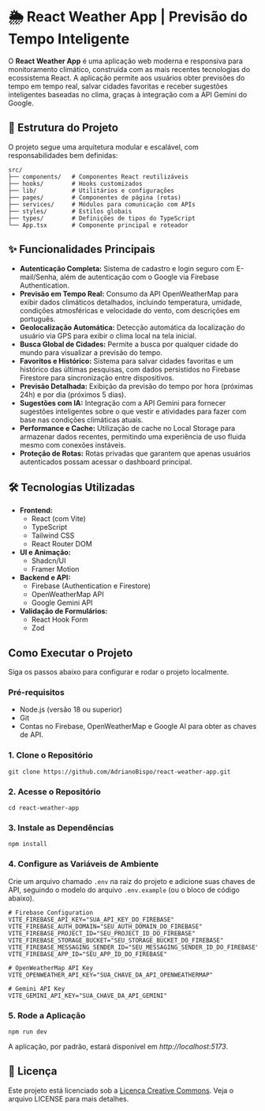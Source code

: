 # 🌦️ React Weather App | Previsão do Tempo Inteligente
O **React Weather App** é uma aplicação web moderna e responsiva para monitoramento climático, construída com as mais recentes tecnologias do ecossistema React. A aplicação permite aos usuários obter previsões do tempo em tempo real, salvar cidades favoritas e receber sugestões inteligentes baseadas no clima, graças à integração com a API Gemini do Google.

## 📂 Estrutura do Projeto
O projeto segue uma arquitetura modular e escalável, com responsabilidades bem definidas:

```
src/
├── components/   # Componentes React reutilizáveis
├── hooks/        # Hooks customizados
├── lib/          # Utilitários e configurações
├── pages/        # Componentes de página (rotas)
├── services/     # Módulos para comunicação com APIs
├── styles/       # Estilos globais
├── types/        # Definições de tipos do TypeScript
└── App.tsx       # Componente principal e roteador
```

## ✨ Funcionalidades Principais
- **Autenticação Completa:** Sistema de cadastro e login seguro com E-mail/Senha, além de autenticação com o Google via Firebase Authentication.
- **Previsão em Tempo Real:** Consumo da API OpenWeatherMap para exibir dados climáticos detalhados, incluindo temperatura, umidade, condições atmosféricas e velocidade do vento, com descrições em português.
- **Geolocalização Automática:** Detecção automática da localização do usuário via GPS para exibir o clima local na tela inicial.
- **Busca Global de Cidades:** Permite a busca por qualquer cidade do mundo para visualizar a previsão do tempo.
- **Favoritos e Histórico:** Sistema para salvar cidades favoritas e um histórico das últimas pesquisas, com dados persistidos no Firebase Firestore para sincronização entre dispositivos.
- **Previsão Detalhada:** Exibição da previsão do tempo por hora (próximas 24h) e por dia (próximos 5 dias).
- **Sugestões com IA:** Integração com a API Gemini para fornecer sugestões inteligentes sobre o que vestir e atividades para fazer com base nas condições climáticas atuais.
- **Performance e Cache:** Utilização de cache no Local Storage para armazenar dados recentes, permitindo uma experiência de uso fluida mesmo com conexões instáveis.
- **Proteção de Rotas:** Rotas privadas que garantem que apenas usuários autenticados possam acessar o dashboard principal.

## 🛠️ Tecnologias Utilizadas
- **Frontend:**
  - React (com Vite)
  - TypeScript
  - Tailwind CSS
  - React Router DOM
- **UI e Animação:**
  - Shadcn/UI
  - Framer Motion
- **Backend e API:**
  - Firebase (Authentication e Firestore)
  - OpenWeatherMap API
  - Google Gemini API
- **Validação de Formulários:**
  - React Hook Form
  - Zod

##  Como Executar o Projeto
Siga os passos abaixo para configurar e rodar o projeto localmente.

### Pré-requisitos
- Node.js (versão 18 ou superior)
- Git
- Contas no Firebase, OpenWeatherMap e Google AI para obter as chaves de API.

### 1. Clone o Repositório
```
git clone https://github.com/AdrianoBispo/react-weather-app.git
```

### 2. Acesse o Repositório
```
cd react-weather-app
```

### 3. Instale as Dependências
```
npm install
```

### 4. Configure as Variáveis de Ambiente
Crie um arquivo chamado ``.env`` na raiz do projeto e adicione suas chaves de API, seguindo o modelo do arquivo ``.env.example`` (ou o bloco de código abaixo).
```
# Firebase Configuration
VITE_FIREBASE_API_KEY="SUA_API_KEY_DO_FIREBASE"
VITE_FIREBASE_AUTH_DOMAIN="SEU_AUTH_DOMAIN_DO_FIREBASE"
VITE_FIREBASE_PROJECT_ID="SEU_PROJECT_ID_DO_FIREBASE"
VITE_FIREBASE_STORAGE_BUCKET="SEU_STORAGE_BUCKET_DO_FIREBASE"
VITE_FIREBASE_MESSAGING_SENDER_ID="SEU_MESSAGING_SENDER_ID_DO_FIREBASE"
VITE_FIREBASE_APP_ID="SEU_APP_ID_DO_FIREBASE"

# OpenWeatherMap API Key
VITE_OPENWEATHER_API_KEY="SUA_CHAVE_DA_API_OPENWEATHERMAP"

# Gemini API Key
VITE_GEMINI_API_KEY="SUA_CHAVE_DA_API_GEMINI"
```

### 5. Rode a Aplicação
```
npm run dev
```

A aplicação, por padrão, estará disponível em _http://localhost:5173_.

## 📜 Licença
Este projeto está licenciado sob a [Licença Creative Commons](LICENSE). Veja o arquivo LICENSE para mais detalhes.
